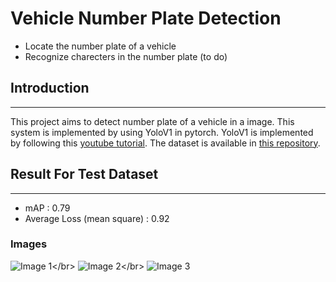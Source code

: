 # Vehicle Number Plate Detection
- Locate the number plate of a vehicle
- Recognize charecters in the number plate (to do)

## Introduction
----------------
This project aims to detect number plate of a vehicle in a image. This system is implemented by using YoloV1 in pytorch. YoloV1 is implemented by following this [youtube tutorial](https://youtu.be/n9_XyCGr-MI). The dataset is available in [this repository](https://github.com/Panas18/VehiclesNumberPlateDataset).

## Result For Test Dataset
----------------
- mAP : 0.79
- Average Loss (mean square) : 0.92

### Images

![Image 1](https://github.com/Panas18/NumberPlateDetection/blob/main/result/image1.png")</br>
![Image 2](https://github.com/Panas18/NumberPlateDetection/blob/main/result/image2.png")</br>
![Image 3](https://github.com/Panas18/NumberPlateDetection/blob/main/result/image3.png")